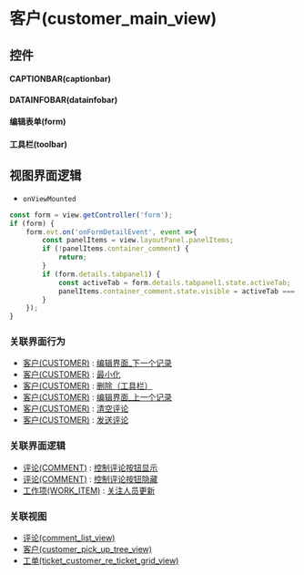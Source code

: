 # 客户(customer_main_view)  <!-- {docsify-ignore-all} -->



## 控件
#### CAPTIONBAR(captionbar)
#### DATAINFOBAR(datainfobar)
#### 编辑表单(form)
#### 工具栏(toolbar)

## 视图界面逻辑
* `onViewMounted`
```javascript
const form = view.getController('form');
if (form) {
    form.evt.on('onFormDetailEvent', event =>{
        const panelItems = view.layoutPanel.panelItems;
        if (!panelItems.container_comment) {
            return;
        }
        if (form.details.tabpanel1) {
            const activeTab = form.details.tabpanel1.state.activeTab;
            panelItems.container_comment.state.visible = activeTab === 'tabpage1';
        }
    });
}
```


### 关联界面行为
  * [客户(CUSTOMER)](module/ProdMgmt/customer) : [编辑界面_下一个记录](module/ProdMgmt/customer#界面行为)
  * [客户(CUSTOMER)](module/ProdMgmt/customer) : [最小化](module/ProdMgmt/customer#界面行为)
  * [客户(CUSTOMER)](module/ProdMgmt/customer) : [删除（工具栏）](module/ProdMgmt/customer#界面行为)
  * [客户(CUSTOMER)](module/ProdMgmt/customer) : [编辑界面_上一个记录](module/ProdMgmt/customer#界面行为)
  * [客户(CUSTOMER)](module/ProdMgmt/customer) : [清空评论](module/ProdMgmt/customer#界面行为)
  * [客户(CUSTOMER)](module/ProdMgmt/customer) : [发送评论](module/ProdMgmt/customer#界面行为)

### 关联界面逻辑
  * [评论(COMMENT)](module/Base/comment) : [控制评论按钮显示](module/Base/comment/uilogic/comment_icon_show)
  * [评论(COMMENT)](module/Base/comment) : [控制评论按钮隐藏](module/Base/comment/uilogic/comment_icon_hidden)
  * [工作项(WORK_ITEM)](module/ProjMgmt/work_item) : [关注人员更新](module/ProjMgmt/work_item/uilogic/attention_personnel_update)

### 关联视图
  * [评论(comment_list_view)](app/view/comment_list_view)
  * [客户(customer_pick_up_tree_view)](app/view/customer_pick_up_tree_view)
  * [工单(ticket_customer_re_ticket_grid_view)](app/view/ticket_customer_re_ticket_grid_view)

<script>
 const { createApp } = Vue
  createApp({
    data() {
      return {

      }
    }
  }).use(ElementPlus).mount('#app')
</script>